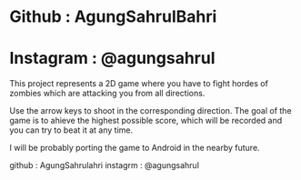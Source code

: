 # Github : AgungSahrulBahri <br>
# Instagram : @agungsahrul
This project represents a 2D game where you have to fight hordes of zombies which are attacking you from all directions.

Use the arrow keys to shoot in the corresponding direction. The goal of the game is to ahieve the highest possible score, which will be recorded and you can try to beat it at any time.

I will be probably porting the game to Android in the nearby future.

github : AgungSahrulahri
instagrm : @agungsahrul
